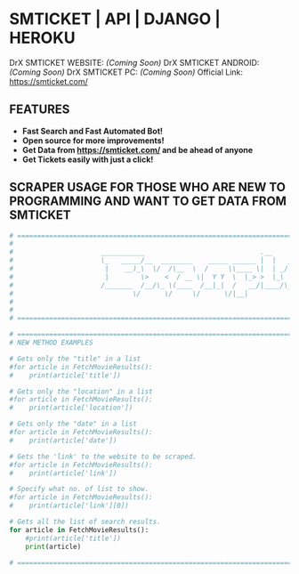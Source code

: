 # SMTICKET | API | DJANGO | HEROKU
DrX SMTICKET WEBSITE: *(Coming Soon)*
DrX SMTICKET ANDROID: *(Coming Soon)*
DrX SMTICKET PC: *(Coming Soon)*
Official Link: https://smticket.com/

## FEATURES
* **Fast Search and Fast Automated Bot!**
* **Open source for more improvements!**
* **Get Data from https://smticket.com/ and be ahead of anyone**
* **Get Tickets easily with just a click!**

## SCRAPER USAGE FOR THOSE WHO ARE NEW TO PROGRAMMING AND WANT TO GET DATA FROM SMTICKET
```python
# =======================================================================================================#
#                                                                                                        #
#                      ___________                             .__                                       #
#                      \_   _____/__  ________    _____ ______ |  |   ____   ______                      #
#                       |    __)_\  \/  /\__  \  /     \\____ \|  | _/ __ \ /  ___/                      #
#                       |        \>    <  / __ \|  Y Y  \  |_> >  |_\  ___/ \___ \                       #
#                      /_______  /__/\_ \(____  /__|_|  /   __/|____/\___  >____  >                      #
#                              \/      \/     \/      \/|__|             \/     \/                       #
#                                                                                                        #
#                                                                                                        #
# =======================================================================================================#

# =======================================================================================================#
# NEW METHOD EXAMPLES

# Gets only the "title" in a list
#for article in FetchMovieResults():
#    print(article['title'])

# Gets only the "location" in a list
#for article in FetchMovieResults():
#    print(article['location'])

# Gets only the "date" in a list
#for article in FetchMovieResults():
#    print(article['date'])

# Gets the 'link' to the website to be scraped.
#for article in FetchMovieResults():
#    print(article['link'])

# Specify what no. of list to show.
#for article in FetchMovieResults():
#    print(article['link'][0])

# Gets all the list of search results.
for article in FetchMovieResults():
    #print(article['title'])
    print(article)

# =======================================================================================================#
```
